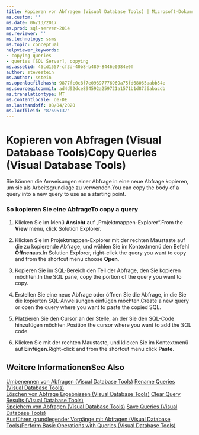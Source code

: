 ```yaml
---
title: Kopieren von Abfragen (Visual Database Tools) | Microsoft-Dokumentation
ms.custom: ''
ms.date: 06/13/2017
ms.prod: sql-server-2014
ms.reviewer: ''
ms.technology: ssms
ms.topic: conceptual
helpviewer_keywords:
- copying queries
- queries [SQL Server], copying
ms.assetid: 46cd1557-cf3d-40b8-b489-8446e0984e0f
author: stevestein
ms.author: sstein
ms.openlocfilehash: 9877fc0c8f7e09397776969a75fd68065aabb54e
ms.sourcegitcommit: ad4d92dce894592a259721a1571b1d8736abacdb
ms.translationtype: MT
ms.contentlocale: de-DE
ms.lasthandoff: 08/04/2020
ms.locfileid: "87695137"
---
```

# <a name="copy-queries-visual-database-tools"></a><span data-ttu-id="6d844-102">Kopieren von Abfragen (Visual Database Tools)</span><span class="sxs-lookup"><span data-stu-id="6d844-102">Copy Queries (Visual Database Tools)</span></span>
  <span data-ttu-id="6d844-103">Sie können die Anweisungen einer Abfrage in eine neue Abfrage kopieren, um sie als Arbeitsgrundlage zu verwenden.</span><span class="sxs-lookup"><span data-stu-id="6d844-103">You can copy the body of a query into a new query to use as a starting point.</span></span>  
  
### <a name="to-copy-a-query"></a><span data-ttu-id="6d844-104">So kopieren Sie eine Abfrage</span><span class="sxs-lookup"><span data-stu-id="6d844-104">To copy a query</span></span>  
  
1.  <span data-ttu-id="6d844-105">Klicken Sie im Menü **Ansicht** auf „Projektmappen-Explorer“.</span><span class="sxs-lookup"><span data-stu-id="6d844-105">From the **View** menu, click Solution Explorer.</span></span>  
  
2.  <span data-ttu-id="6d844-106">Klicken Sie im Projektmappen-Explorer mit der rechten Maustaste auf die zu kopierende Abfrage, und wählen Sie im Kontextmenü den Befehl **Öffnen**aus.</span><span class="sxs-lookup"><span data-stu-id="6d844-106">In Solution Explorer, right-click the query you want to copy and from the shortcut menu choose **Open**.</span></span>  
  
3.  <span data-ttu-id="6d844-107">Kopieren Sie im SQL-Bereich den Teil der Abfrage, den Sie kopieren möchten.</span><span class="sxs-lookup"><span data-stu-id="6d844-107">In the SQL pane, copy the portion of the query you want to copy.</span></span>  
  
4.  <span data-ttu-id="6d844-108">Erstellen Sie eine neue Abfrage oder öffnen Sie die Abfrage, in die Sie die kopierten SQL-Anweisungen einfügen möchten.</span><span class="sxs-lookup"><span data-stu-id="6d844-108">Create a new query or open the query where you want to paste the copied SQL.</span></span>  
  
5.  <span data-ttu-id="6d844-109">Platzieren Sie den Cursor an der Stelle, an der Sie den SQL-Code hinzufügen möchten.</span><span class="sxs-lookup"><span data-stu-id="6d844-109">Position the cursor where you want to add the SQL code.</span></span>  
  
6.  <span data-ttu-id="6d844-110">Klicken Sie mit der rechten Maustaste, und klicken Sie im Kontextmenü auf **Einfügen**.</span><span class="sxs-lookup"><span data-stu-id="6d844-110">Right-click and from the shortcut menu click **Paste**.</span></span>  
  
## <a name="see-also"></a><span data-ttu-id="6d844-111">Weitere Informationen</span><span class="sxs-lookup"><span data-stu-id="6d844-111">See Also</span></span>  
 <span data-ttu-id="6d844-112">[Umbenennen von Abfragen &#40;Visual Database Tools&#41;](visual-database-tools.md) </span><span class="sxs-lookup"><span data-stu-id="6d844-112">[Rename Queries &#40;Visual Database Tools&#41;](visual-database-tools.md) </span></span>  
 <span data-ttu-id="6d844-113">[Löschen von Abfrage Ergebnissen &#40;Visual Database Tools&#41;](clear-query-results-visual-database-tools.md) </span><span class="sxs-lookup"><span data-stu-id="6d844-113">[Clear Query Results &#40;Visual Database Tools&#41;](clear-query-results-visual-database-tools.md) </span></span>  
 <span data-ttu-id="6d844-114">[Speichern von Abfragen &#40;Visual Database Tools&#41;](save-queries-visual-database-tools.md) </span><span class="sxs-lookup"><span data-stu-id="6d844-114">[Save Queries &#40;Visual Database Tools&#41;](save-queries-visual-database-tools.md) </span></span>  
 [<span data-ttu-id="6d844-115">Ausführen grundlegender Vorgänge mit Abfragen &#40;Visual Database Tools&#41;</span><span class="sxs-lookup"><span data-stu-id="6d844-115">Perform Basic Operations with Queries &#40;Visual Database Tools&#41;</span></span>](perform-basic-operations-with-queries-visual-database-tools.md)  
  
  
